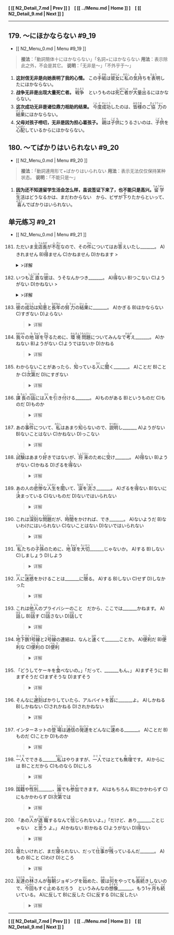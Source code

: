 **[ [[ N2_Detail_7.md | Prev ]] ]　[ [[ ../Menu.md | Home ]] ]　[ [[ N2_Detail_9.md | Next ]] ]**

---
## 179. ～にほかならない #9_19
* [[ N2_Menu_0.md | Menu #9_19 ]]

>**接法**：「動詞簡体十にほかならない」「名詞+にほかならない
>**用法**：表示除此之外，不会是其它。
>**说明**：「无非是～」「不外乎于～」

1. **这封信无非是向她表明了我的心情。**
この<ruby>手<rp>(</rp><rt>て</rt><rp>)</rp></ruby><ruby>紙<rp>(</rp><rt>がみ</rt><rp>)</rp></ruby>は<ruby>彼<rp>(</rp><rt>かの</rt><rp>)</rp></ruby><ruby>女<rp>(</rp><rt>じょ</rt><rp>)</rp></ruby>に<ruby>私<rp>(</rp><rt>わたし</rt><rp>)</rp></ruby>の<ruby>気<rp>(</rp><rt>き</rt><rp>)</rp></ruby><ruby>持<rp>(</rp><rt>も</rt><rp>)</rp></ruby>ちを<ruby>表<rp>(</rp><rt>ひょう</rt><rp>)</rp></ruby>明したにほかならない。
2. **战争无非是出现大量死亡者。**
<ruby>戦<rp>(</rp><rt>せん</rt><rp>)</rp></ruby><ruby>争<rp>(</rp><rt>そう</rt><rp>)</rp></ruby>　というものは<ruby>死<rp>(</rp><rt>し</rt><rp>)</rp></ruby><ruby>亡<rp>(</rp><rt>ぼう</rt><rp>)</rp></ruby><ruby>者<rp>(</rp><rt>しゃ</rt><rp>)</rp></ruby>が<ruby>大<rp>(</rp><rt>おお</rt><rp>)</rp></ruby>量<ruby>出<rp>(</rp><rt>で</rt><rp>)</rp></ruby>るにほかならない。
3. **这次成功无非是诸位鼎力相助的结果。**
<ruby>今<rp>(</rp><rt>こん</rt><rp>)</rp></ruby><ruby>度<rp>(</rp><rt>ど</rt><rp>)</rp></ruby><ruby>成<rp>(</rp><rt>せい</rt><rp>)</rp></ruby><ruby>功<rp>(</rp><rt>こう</rt><rp>)</rp></ruby>したのは、<ruby>皆<rp>(</rp><rt>みな</rt><rp>)</rp></ruby><ruby>様<rp>(</rp><rt>さま</rt><rp>)</rp></ruby>のご<ruby>協<rp>(</rp><rt>きょう</rt><rp>)</rp></ruby><ruby>力<rp>(</rp><rt>りょく</rt><rp>)</rp></ruby>の<ruby>結<rp>(</rp><rt>けっ</rt><rp>)</rp></ruby><ruby>果<rp>(</rp><rt>か</rt><rp>)</rp></ruby>にほかならない。
4. **父母对孩子唠叨，无非是因为担心着孩子。**
<ruby>親<rp>(</rp><rt>おや</rt><rp>)</rp></ruby>は<ruby>子<rp>(</rp><rt>こど</rt><rp>)</rp></ruby><ruby>供<rp>(</rp><rt>も</rt><rp>)</rp></ruby>にうるさいのは、<ruby>子<rp>(</rp><rt>こど</rt><rp>)</rp></ruby><ruby>供<rp>(</rp><rt>も</rt><rp>)</rp></ruby>を<ruby>心<rp>(</rp><rt>しん</rt><rp>)</rp></ruby><ruby>配<rp>(</rp><rt>ぱい</rt><rp>)</rp></ruby>しているからにほかならない。

## 180. ～てばかりはいられない #9_20
* [[ N2_Menu_0.md | Menu #9_20 ]]

>**接法**：「動詞連用形て+ばかりはいられない
>**用法**：表示无法仅仅保持某种状态。
>**说明**：「不能只是～」

1. **因为还不知道留学生活会怎么样，虽说签证下来了，也不能只是高兴。**
<ruby>留<rp>(</rp><rt>りゅう</rt><rp>)</rp></ruby><ruby>学<rp>(</rp><rt>がく</rt><rp>)</rp></ruby><ruby>生<rp>(</rp><rt>せい</rt><rp>)</rp></ruby>活はどうなるかは、まだわからない　から、ビザが<ruby>下<rp>(</rp><rt>お</rt><rp>)</rp></ruby>りたからといって、<ruby>喜<rp>(</rp><rt>よろこ</rt><rp>)</rp></ruby>んでばかりはいられない。

## 单元练习 #9_21
* [[ N2_Menu_0.md | Menu #9_21 ]]

181. ただいま<ruby>支<rp>(</rp><rt>し</rt><rp>)</rp></ruby><ruby>店<rp>(</rp><rt>てん</rt><rp>)</rp></ruby><ruby>長<rp>(</rp><rt>なが</rt><rp>)</rp></ruby>が<ruby>不<rp>(</rp><rt>ふ</rt><rp>)</rp></ruby><ruby>在<rp>(</rp><rt>ざい</rt><rp>)</rp></ruby>なので、その<ruby>件<rp>(</rp><rt>けん</rt><rp>)</rp></ruby>についてはお<ruby>答<rp>(</rp><rt>こた</rt><rp>)</rp></ruby>えいたし_______。
A)きれません
B)<ruby>得<rp>(</rp><rt>え</rt><rp>)</rp></ruby>ません
C)かねません
D)かねます
    ><details>
    ><summary>
    >详解</summary>
    >
    >**答案**：
    **解析**：
    ></details>

182. いつも<ruby>正<rp>(</rp><rt>しょう</rt><rp>)</rp></ruby><ruby>直<rp>(</rp><rt>じき</rt><rp>)</rp></ruby>な<ruby>彼<rp>(</rp><rt>かれ</rt><rp>)</rp></ruby>は、うそなんかつき_______。
A)<ruby>得<rp>(</rp><rt>え</rt><rp>)</rp></ruby>ない
B)つこない
C)ようがない
D)かねない
    ><details>
    ><summary>
    >详解</summary>
    >
    >**答案**：
    **解析**：
    ></details>

3. <ruby>彼<rp>(</rp><rt>かれ</rt><rp>)</rp></ruby>の<ruby>成<rp>(</rp><rt>せい</rt><rp>)</rp></ruby><ruby>功<rp>(</rp><rt>こう</rt><rp>)</rp></ruby>は<ruby>知<rp>(</rp><rt>ち</rt><rp>)</rp></ruby><ruby>恵<rp>(</rp><rt>え</rt><rp>)</rp></ruby>と<ruby>長<rp>(</rp><rt>なが</rt><rp>)</rp></ruby><ruby>年<rp>(</rp><rt>ねん</rt><rp>)</rp></ruby>の<ruby>努<rp>(</rp><rt>ど</rt><rp>)</rp></ruby><ruby>力<rp>(</rp><rt>りょく</rt><rp>)</rp></ruby>の<ruby>結<rp>(</rp><rt>けっ</rt><rp>)</rp></ruby><ruby>果<rp>(</rp><rt>か</rt><rp>)</rp></ruby>に_______。
A)かぎる
B)ほかならない
C)すぎない
D)よらない
    ><details>
    ><summary>
    >详解</summary>
    >
    >**答案**：
    **解析**：
    ></details>

4. <ruby>我<rp>(</rp><rt>われ</rt><rp>)</rp></ruby><ruby>々<rp>(</rp><rt>われ</rt><rp>)</rp></ruby>の<ruby>地<rp>(</rp><rt>ち</rt><rp>)</rp></ruby><ruby>球<rp>(</rp><rt>きゅう</rt><rp>)</rp></ruby>を<ruby>守<rp>(</rp><rt>まも</rt><rp>)</rp></ruby>るために、<ruby>環<rp>(</rp><rt>かん</rt><rp>)</rp></ruby><ruby>境<rp>(</rp><rt>きょう</rt><rp>)</rp></ruby><ruby>問<rp>(</rp><rt>もん</rt><rp>)</rp></ruby><ruby>題<rp>(</rp><rt>だい</rt><rp>)</rp></ruby>についてみんなで<ruby>考<rp>(</rp><rt>かんが</rt><rp>)</rp></ruby>え_______。
A)かねない
B)ようがない
C)ようではないか
D)かねる
    ><details>
    ><summary>
    >详解</summary>
    >
    >**答案**：
    **解析**：
    ></details>

5. わからないことがあったら、<ruby>知<rp>(</rp><rt>し</rt><rp>)</rp></ruby>っている<ruby>人<rp>(</rp><rt>ひと</rt><rp>)</rp></ruby>に<ruby>聞<rp>(</rp><rt>き</rt><rp>)</rp></ruby>く_______。
A)ことだ
B)ことか
C)<ruby>次<rp>(</rp><rt>し</rt><rp>)</rp></ruby><ruby>第<rp>(</rp><rt>だい</rt><rp>)</rp></ruby>だ
D)にすぎない
    ><details>
    ><summary>
    >详解</summary>
    >
    >**答案**：
    **解析**：
    ></details>

6. <ruby>課<rp>(</rp><rt>か</rt><rp>)</rp></ruby><ruby>長<rp>(</rp><rt>ちょう</rt><rp>)</rp></ruby>の<ruby>話<rp>(</rp><rt>はなし</rt><rp>)</rp></ruby>には<ruby>人<rp>(</rp><rt>ひと</rt><rp>)</rp></ruby>を<ruby>引<rp>(</rp><rt>ひ</rt><rp>)</rp></ruby>き<ruby>付<rp>(</rp><rt>つ</rt><rp>)</rp></ruby>ける_______。
A)ものがある
B)というものだ
C)ものだ
D)ものか
    ><details>
    ><summary>
    >详解</summary>
    >
    >**答案**：
    **解析**：
    ></details>

7. あの<ruby>事<rp>(</rp><rt>じ</rt><rp>)</rp></ruby><ruby>件<rp>(</rp><rt>けん</rt><rp>)</rp></ruby>について、<ruby>私<rp>(</rp><rt>わたし</rt><rp>)</rp></ruby>はあまり<ruby>知<rp>(</rp><rt>し</rt><rp>)</rp></ruby>らないので、<ruby>説<rp>(</rp><rt>せつ</rt><rp>)</rp></ruby><ruby>明<rp>(</rp><rt>めい</rt><rp>)</rp></ruby>し_______
A)ようがない
B)ないことはない
C)かねない
D)っこない
    ><details>
    ><summary>
    >详解</summary>
    >
    >**答案**：
    **解析**：
    ></details>

8. <ruby>試<rp>(</rp><rt>し</rt><rp>)</rp></ruby><ruby>験<rp>(</rp><rt>けん</rt><rp>)</rp></ruby>はあまり<ruby>好<rp>(</rp><rt>す</rt><rp>)</rp></ruby>きではないが、<ruby>将<rp>(</rp><rt>しょう</rt><rp>)</rp></ruby><ruby>来<rp>(</rp><rt>らい</rt><rp>)</rp></ruby>のために<ruby>受<rp>(</rp><rt>う</rt><rp>)</rp></ruby>け_______。
A)<ruby>得<rp>(</rp><rt>え</rt><rp>)</rp></ruby>ない
B)ようがない
C)かねる
D)ざるを<ruby>得<rp>(</rp><rt>え</rt><rp>)</rp></ruby>ない
    ><details>
    ><summary>
    >详解</summary>
    >
    >**答案**：
    **解析**：
    ></details>

9. あの人の<ruby>悲<rp>(</rp><rt>ひ</rt><rp>)</rp></ruby><ruby>惨<rp>(</rp><rt>さん</rt><rp>)</rp></ruby>な<ruby>人<rp>(</rp><rt>じん</rt><rp>)</rp></ruby><ruby>生<rp>(</rp><rt>せい</rt><rp>)</rp></ruby>を<ruby>聞<rp>(</rp><rt>き</rt><rp>)</rp></ruby>いて、<ruby>涙<rp>(</rp><rt>なみだ</rt><rp>)</rp></ruby>を<ruby>流<rp>(</rp><rt>りゅう</rt><rp>)</rp></ruby>さ_______。
A)ざるを<ruby>得<rp>(</rp><rt>え</rt><rp>)</rp></ruby>ない
B)ないに<ruby>決<rp>(</rp><rt>き</rt><rp>)</rp></ruby>まっている
C)ないものだ
D)ないではいられない
    ><details>
    ><summary>
    >详解</summary>
    >
    >**答案**：
    **解析**：
    ></details>

10. これは<ruby>深<rp>(</rp><rt>しん</rt><rp>)</rp></ruby><ruby>刻<rp>(</rp><rt>こく</rt><rp>)</rp></ruby>な<ruby>問<rp>(</rp><rt>もん</rt><rp>)</rp></ruby><ruby>題<rp>(</rp><rt>だい</rt><rp>)</rp></ruby>だが、<ruby>時<rp>(</rp><rt>じ</rt><rp>)</rp></ruby><ruby>間<rp>(</rp><rt>かん</rt><rp>)</rp></ruby>をかければ、でき_______。
A)ないようだ
B)ないわけにはいられない
C)ないことはない
D)ないではいられない
    ><details>
    ><summary>
    >详解</summary>
    >
    >**答案**：
    **解析**：
    ></details>

11. <ruby>私<rp>(</rp><rt>わたし</rt><rp>)</rp></ruby>たちの<ruby>子<rp>(</rp><rt>し</rt><rp>)</rp></ruby><ruby>孫<rp>(</rp><rt>そん</rt><rp>)</rp></ruby>のために、<ruby>地<rp>(</rp><rt>ち</rt><rp>)</rp></ruby><ruby>球<rp>(</rp><rt>きゅう</rt><rp>)</rp></ruby>を<ruby>大<rp>(</rp><rt>たい</rt><rp>)</rp></ruby><ruby>切<rp>(</rp><rt>せつ</rt><rp>)</rp></ruby>_______じゃないか。
A)する
B)しない
C)しましょう
D)しよう
    ><details>
    ><summary>
    >详解</summary>
    >
    >**答案**：
    **解析**：
    ></details>

12. <ruby>人<rp>(</rp><rt>ひと</rt><rp>)</rp></ruby>に<ruby>迷<rp>(</rp><rt>めい</rt><rp>)</rp></ruby><ruby>惑<rp>(</rp><rt>わく</rt><rp>)</rp></ruby>をかけることは_______に<ruby>限<rp>(</rp><rt>かぎ</rt><rp>)</rp></ruby>る。
A)する
B)しない
C)せず
D)しなかった
    ><details>
    ><summary>
    >详解</summary>
    >
    >**答案**：
    **解析**：
    ></details>

13. これは<ruby>他<rp>(</rp><rt>た</rt><rp>)</rp></ruby><ruby>人<rp>(</rp><rt>にん</rt><rp>)</rp></ruby>のプライバシーのこと　だから、ここでは_______かねます。
A)<ruby>話<rp>(</rp><rt>はな</rt><rp>)</rp></ruby>し
B)<ruby>話<rp>(</rp><rt>はな</rt><rp>)</rp></ruby>す
C)<ruby>話<rp>(</rp><rt>はな</rt><rp>)</rp></ruby>さない
D)<ruby>話<rp>(</rp><rt>はな</rt><rp>)</rp></ruby>して
    ><details>
    ><summary>
    >详解</summary>
    >
    >**答案**：
    **解析**：
    ></details>

14. <ruby>地<rp>(</rp><rt>ち</rt><rp>)</rp></ruby><ruby>下<rp>(</rp><rt>か</rt><rp>)</rp></ruby><ruby>鉄<rp>(</rp><rt>てつ</rt><rp>)</rp></ruby>1<ruby>号<rp>(</rp><rt>ごう</rt><rp>)</rp></ruby><ruby>線<rp>(</rp><rt>せん</rt><rp>)</rp></ruby>と2<ruby>号<rp>(</rp><rt>ごう</rt><rp>)</rp></ruby><ruby>線<rp>(</rp><rt>せん</rt><rp>)</rp></ruby>の連結は、なんと<ruby>速<rp>(</rp><rt>はや</rt><rp>)</rp></ruby>くて_______ことか。
A)<ruby>便<rp>(</rp><rt>べん</rt><rp>)</rp></ruby><ruby>利<rp>(</rp><rt>り</rt><rp>)</rp></ruby>だ
B)<ruby>便<rp>(</rp><rt>べん</rt><rp>)</rp></ruby><ruby>利<rp>(</rp><rt>り</rt><rp>)</rp></ruby>な
C)<ruby>便<rp>(</rp><rt>べん</rt><rp>)</rp></ruby><ruby>利<rp>(</rp><rt>り</rt><rp>)</rp></ruby>の
D)<ruby>便<rp>(</rp><rt>べん</rt><rp>)</rp></ruby><ruby>利<rp>(</rp><rt>り</rt><rp>)</rp></ruby>
    ><details>
    ><summary>
    >详解</summary>
    >
    >**答案**：
    **解析**：
    ></details>

15. 「どうしてケーキを<ruby>食<rp>(</rp><rt>た</rt><rp>)</rp></ruby>べないの。」「だって、_______もん。」
A)まずそうに
B)まずそうだ
C)まずそうな
D)まずそう
    ><details>
    ><summary>
    >详解</summary>
    >
    >**答案**：
    **解析**：
    ></details>

16. そんなに<ruby>遅<rp>(</rp><rt>ち</rt><rp>)</rp></ruby><ruby>刻<rp>(</rp><rt>こく</rt><rp>)</rp></ruby>ばかりしていたら、アルバイトを<ruby>首<rp>(</rp><rt>くび</rt><rp>)</rp></ruby>に_______よ。
A)しかねる
B)しかねない
C)されかねる
D)されかねない
    ><details>
    ><summary>
    >详解</summary>
    >
    >**答案**：
    **解析**：
    ></details>

17. インターネットの<ruby>登<rp>(</rp><rt>とう</rt><rp>)</rp></ruby><ruby>場<rp>(</rp><rt>じょう</rt><rp>)</rp></ruby>は<ruby>通<rp>(</rp><rt>つう</rt><rp>)</rp></ruby><ruby>信<rp>(</rp><rt>しん</rt><rp>)</rp></ruby>の<ruby>発<rp>(</rp><rt>はっ</rt><rp>)</rp></ruby><ruby>達<rp>(</rp><rt>たつ</rt><rp>)</rp></ruby>をどんなに<ruby>速<rp>(</rp><rt>はや</rt><rp>)</rp></ruby>める_______。
A)ことだ
B)ものだ
C)ことか
D)ものか
    ><details>
    ><summary>
    >详解</summary>
    >
    >**答案**：
    **解析**：
    ></details>

18. <ruby>一人<rp>(</rp><rt>ひとり</rt><rp>)</rp></ruby>でできる_______<ruby>私<rp>(</rp><rt>わたし</rt><rp>)</rp></ruby>はやりますが、<ruby>一人<rp>(</rp><rt>ひとり</rt><rp>)</rp></ruby>ではとても<ruby>無<rp>(</rp><rt>む</rt><rp>)</rp></ruby><ruby>理<rp>(</rp><rt>り</rt><rp>)</rp></ruby>です。
A)からには
B)ことだから
C)ものなら
D)にしろ
    ><details>
    ><summary>
    >详解</summary>
    >
    >**答案**：
    **解析**：
    ></details>

19. <ruby>国<rp>(</rp><rt>こく</rt><rp>)</rp></ruby><ruby>籍<rp>(</rp><rt>せき</rt><rp>)</rp></ruby>や<ruby>性<rp>(</rp><rt>せい</rt><rp>)</rp></ruby><ruby>別<rp>(</rp><rt>べつ</rt><rp>)</rp></ruby>_______、<ruby>誰<rp>(</rp><rt>だれ</rt><rp>)</rp></ruby>でも<ruby>参<rp>(</rp><rt>さん</rt><rp>)</rp></ruby><ruby>加<rp>(</rp><rt>か</rt><rp>)</rp></ruby>できます。
A)はもちろん
B)にかかわらず
C)にもかかわらず
D)<ruby>次<rp>(</rp><rt>し</rt><rp>)</rp></ruby><ruby>第<rp>(</rp><rt>だい</rt><rp>)</rp></ruby>では
    ><details>
    ><summary>
    >详解</summary>
    >
    >**答案**：
    **解析**：
    ></details>

20. 「あの<ruby>人<rp>(</rp><rt>ひと</rt><rp>)</rp></ruby>が<ruby>退<rp>(</rp><rt>たい</rt><rp>)</rp></ruby><ruby>職<rp>(</rp><rt>しょく</rt><rp>)</rp></ruby>するなんて<ruby>信<rp>(</rp><rt>しん</rt><rp>)</rp></ruby>じられないよ。」「だけど、あり_______ことじゃない　と<ruby>思<rp>(</rp><rt>おも</rt><rp>)</rp></ruby>う よ。」
A)かねない
B)かねる
C)ようがない
D)<ruby>得<rp>(</rp><rt>え</rt><rp>)</rp></ruby>ない
    ><details>
    ><summary>
    >详解</summary>
    >
    >**答案**：
    **解析**：
    ></details>

21. <ruby>寝<rp>(</rp><rt>ね</rt><rp>)</rp></ruby>たいけれど、まだ<ruby>寝<rp>(</rp><rt>ね</rt><rp>)</rp></ruby>られない、だって<ruby>仕<rp>(</rp><rt>し</rt><rp>)</rp></ruby><ruby>事<rp>(</rp><rt>ごと</rt><rp>)</rp></ruby>が<ruby>残<rp>(</rp><rt>のこ</rt><rp>)</rp></ruby>っているんだ_______。
A)もの
B)こと
C)わけ
D)ところ
    ><details>
    ><summary>
    >详解</summary>
    >
    >**答案**：
    **解析**：
    ></details>

22. <ruby>友<rp>(</rp><rt>とも</rt><rp>)</rp></ruby><ruby>達<rp>(</rp><rt>だち</rt><rp>)</rp></ruby>の<ruby>林<rp>(</rp><rt>りん</rt><rp>)</rp></ruby>さんが<ruby>毎<rp>(</rp><rt>まい</rt><rp>)</rp></ruby><ruby>朝<rp>(</rp><rt>あさ</rt><rp>)</rp></ruby>ジョギングを<ruby>始<rp>(</rp><rt>はじ</rt><rp>)</rp></ruby>めた、<ruby>彼<rp>(</rp><rt>かれ</rt><rp>)</rp></ruby>は<ruby>何<rp>(</rp><rt>なに</rt><rp>)</rp></ruby>をやっても<ruby>長<rp>(</rp><rt>なが</rt><rp>)</rp></ruby><ruby>続<rp>(</rp><rt>つづ</rt><rp>)</rp></ruby>きしないので、<ruby>今<rp>(</rp><rt>こん</rt><rp>)</rp></ruby><ruby>回<rp>(</rp><rt>かい</rt><rp>)</rp></ruby>もすぐ<ruby>止<rp>(</rp><rt>や</rt><rp>)</rp></ruby>めるだろう　というみんなの<ruby>想<rp>(</rp><rt>そう</rt><rp>)</rp></ruby><ruby>像<rp>(</rp><rt>ぞう</rt><rp>)</rp></ruby>_______、もう1<ruby>ヶ<rp>(</rp><rt>か</rt><rp>)</rp></ruby><ruby>月<rp>(</rp><rt>げつ</rt><rp>)</rp></ruby>も<ruby>続<rp>(</rp><rt>つづ</rt><rp>)</rp></ruby>いている。
A)に反して
B)に反した
C)に反する
D)に反したい
    ><details>
    ><summary>
    >详解</summary>
    >
    >**答案**：
    **解析**：
    ></details>



---
**[ [[ N2_Detail_7.md | Prev ]] ]　[ [[ ../Menu.md | Home ]] ]　[ [[ N2_Detail_9.md | Next ]] ]**
